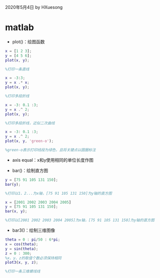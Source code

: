 2020年5月4日
by HXuesong



# matlab
- plot()：绘图函数
```matlab
x = [1 2 3];
y = [4 5 6];
plot(x, y);

%打印一条直线
```
```matlab
x = -3:3;
y = x .* x;
plot(x, y);

%打印多段折线
```
```matlab
x = -3: 0.1 :3;
y = x .^ 2;
plot(x, y);

%打印多段折线，近似二次曲线
```
```matlab
x = -3: 0.1 :3;
y = x .^ 2;
plot(x, y, 'green-o');

%green-o表示打印线段为绿色，且将关键点以圆圈标注
```



- axis equal：x和y使用相同的单位长度作图



- bar()：绘制直方图
```matlab
y = [75 91 105 131 150];
bar(y);

%打印以1、2...为x轴，[75 91 105 131 150]为y轴的直方图
```
```matlab
x = [2001 2002 2003 2004 2005]
y = [75 91 105 131 150];
bar(x, y);

%打印以[2001 2002 2003 2004 2005]为x轴，[75 91 105 131 150]为y轴的直方图
```



- bar3()：绘制三维图像
```matlab
theta = 0 : pi/50 : 6*pi;
x = cos(theta);
y = sin(theta);
z = 0 : 300;
%x、y、z的取值个数必须保持相同
plot3(x, y, z);

%打印一条三维螺线线
```